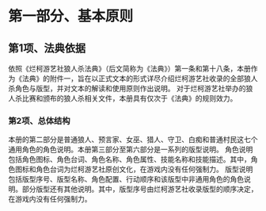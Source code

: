 # 第一部分、基本原则
## 第1项、法典依据
依照《烂柯游艺社狼人杀法典》（后文简称为《法典》）第一条和第十八条，本册作为《法典》的附件一，旨在以正式文本的形式详尽介绍烂柯游艺社收录的全部狼人杀角色与版型，并对文本的解读和使用原则作出说明。
对于烂柯游艺社举办的狼人杀比赛和颁布的狼人杀相关文件，本册具有仅次于《法典》的规则效力。
### 第2项、总体结构
本册的第二部分是普通狼人、预言家、女巫、猎人、守卫、白痴和普通村民这七个通用角色的角色说明。本册第三部分至第六部分是一系列的版型说明。
角色说明包括角色图标、角色台词、角色名称、角色属性、技能名称和技能描述。其中，角色图标和角色台词为烂柯游艺社原创文化，在游戏内没有任何强制力。
版型说明包括版型序号、版型名称、角色配置、行动顺序和该版型中非通用角色的角色说明。部分版型还有其他说明。其中，版型序号由烂柯游艺社收录版型的顺序决定，在游戏内没有任何强制力。